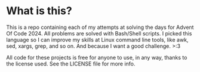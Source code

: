 # What is this?
This is a repo containing each of my attempts at solving the days for Advent Of Code 2024.
All problems are solved with Bash/Shell scripts. I picked this language so I can improve my skills
at Linux command line tools, like awk, sed, xargs, grep, and so on. And because I want a good
challenge. >:3

All code for these projects is free for anyone to use, in any way, thanks to the license used. See
the LICENSE file for more info.

